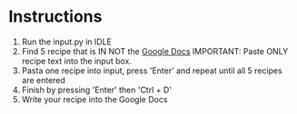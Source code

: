 # Instructions

1. Run the input.py in IDLE
2. Find 5 recipe that is IN NOT the [Google Docs](https://docs.google.com/document/d/1r2hhQppWz6roak_uGUGnPOguXVWwXgam2A-dduAhD_E/edit) 
   IMPORTANT: Paste ONLY recipe text into the input box.
4. Pasta one recipe into input, press 'Enter' and repeat until all 5 recipes are entered
5. Finish by pressing 'Enter' then 'Ctrl + D'
6. Write your recipe into the Google Docs
